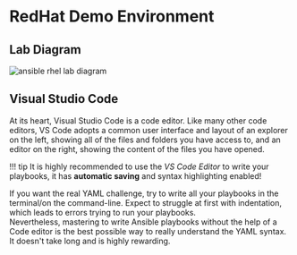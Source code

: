 # RedHat Demo Environment

## Lab Diagram

![ansible rhel lab diagram](rhel_lab_diagram.png)

## Visual Studio Code

At its heart, Visual Studio Code is a code editor. Like many other code editors, VS Code adopts a common user interface and layout of an explorer on the left, showing all of the files and folders you have access to, and an editor on the right, showing the content of the files you have opened.

!!! tip
    It is highly recommended to use the *VS Code Editor* to write your playbooks, it has **automatic saving** and syntax highlighting enabled!

If you want the real YAML challenge, try to write all your playbooks in the terminal/on the command-line. Expect to struggle at first with indentation, which leads to errors trying to run your playbooks.  
Nevertheless, mastering to write Ansible playbooks without the help of a Code editor is the best possible way to really understand the YAML syntax. It doesn't take long and is highly rewarding.